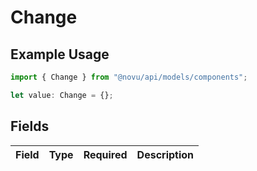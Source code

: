 # Change

## Example Usage

```typescript
import { Change } from "@novu/api/models/components";

let value: Change = {};
```

## Fields

| Field       | Type        | Required    | Description |
| ----------- | ----------- | ----------- | ----------- |
